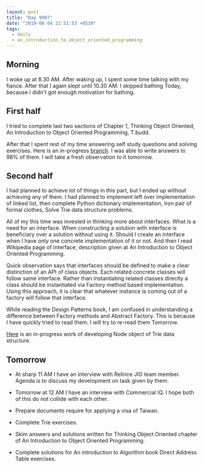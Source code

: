 ```yaml
---
layout: post
title: "Day 9907"
date: "2019-08-04 21:51:53 +0530"
tags:
  - daily
  - an_introduction_to_object_oriented_programming
---
```


## Morning

I woke up at 8.30 AM. After waking up, I spent some time talking with my fiance.
After that I again slept until 10.30 AM. I skipped bathing Today, because I
didn't got enough motivation for bathing.


## First half

I tried to complete last two sections of Chapter 1, Thinking Object Oriented, An
Introduction to Object Oriented Programming, T.budd.

After that I spent rest of my time answering self study questions and solving
exercises. Here is an in-progress [branch][thinking_object_oriented_solutions].
I was able to write answers to 98% of them. I will take a fresh observation to
it tomorrow.


## Second half

I had planned to achieve lot of things in this part, but I ended up without
achieving any of them. I had planned to implement left over implementation of
linked list, then complete Python dictionary implementation, Iron pair of formal
clothes, Solve Trie data structure problems.

All of my this time was invested in thinking more about interfaces. What is a
need for an interface. When constructing a solution with interface is
beneficiary over a solution without using it. Should I create an interface when
I have only one concrete implementation of it or not. And then I read Wikipedia
page of interface, description given at An Introduction to Object Oriented
Programming.

Quick observation says that interfaces should be defined to make a clear
distinction of an API of class objects. Each related concrete classes will
follow same interface. Rather than instantiating related classes directly a
class should be instantiated via Factory method based implementation. Using this
approach, it is clear that whatever instance is coming out of a factory will
follow that interface.

While reading the Design Patterns book, I am confused in understanding a
difference between Factory methods and Abstract Factory. This is because I have
quickly tried to read them. I will try to re-read them Tomorrow.

[Here][trie_data_structure] is an in-progress work of developing Node object of
Trie data structure.


## Tomorrow

* At sharp 11 AM I have an interview with Relince JIO team member. Agenda is to
discuss my development on task given by them.

* Tomorrow at 12 AM I have an interview with Commercial IQ. I hope both of this
do not collide with each other.

* Prepare documents require for applying a visa of Taiwan.

* Complete Trie exercises.

* Skim answers and solutions written for Thinking Object Oriented chapter of An
Introduction to Object Oriented Programming.

* Complete solutions for An introduction to Algorithm book Direct Address Table
exercises.

[thinking_object_oriented_solutions]: https://github.com/ultimatecoder/an-introduction-to-object-oriented-programming-solutions/tree/master-add-solutions-for-chapter-one
[trie_data_structure]: https://github.com/ultimatecoder/data-structures/tree/master-add-trie
